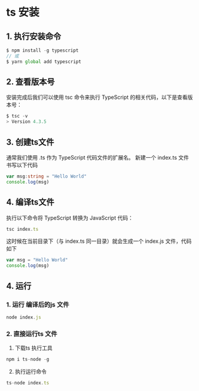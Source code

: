 # ts 安装
## 1. 执行安装命令
```js
$ npm install -g typescript
// 或
$ yarn global add typescript
```

## 2. 查看版本号
安装完成后我们可以使用 tsc 命令来执行 TypeScript 的相关代码，以下是查看版本号：
```js
$ tsc -v
> Version 4.3.5
```

## 3. 创建ts文件
通常我们使用 .ts 作为 TypeScript 代码文件的扩展名。
新建一个 index.ts 文件 书写以下代码
```ts
var msg:string = "Hello World" 
console.log(msg)
```
## 4. 编译ts文件
执行以下命令将 TypeScript 转换为 JavaScript 代码：
```js
tsc index.ts
```

这时候在当前目录下（与 index.ts 同一目录）就会生成一个 index.js 文件，代码如下
```js
var msg = "Hello World" 
console.log(msg)
```

## 4. 运行
### 1. 运行 编译后的js 文件
```js
node index.js
```
### 2. 直接运行ts 文件
1. 下载ts 执行工具
```js
npm i ts-node -g
```
2. 执行运行命令
```js
ts-node index.ts
```